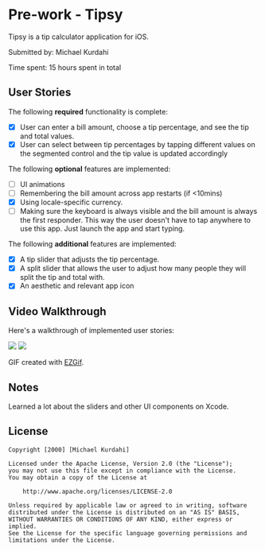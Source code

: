 # Pre-work - Tipsy

Tipsy is a tip calculator application for iOS.

Submitted by: Michael Kurdahi

Time spent: 15 hours spent in total

## User Stories

The following **required** functionality is complete:

* [x] User can enter a bill amount, choose a tip percentage, and see the tip and total values.
* [x] User can select between tip percentages by tapping different values on the segmented control and the tip value is updated accordingly

The following **optional** features are implemented:

* [ ] UI animations
* [ ] Remembering the bill amount across app restarts (if <10mins)
* [x] Using locale-specific currency.
* [ ] Making sure the keyboard is always visible and the bill amount is always the first responder. This way the user doesn't have to tap anywhere to use this app. Just launch the app and start typing.

The following **additional** features are implemented:

* [x] A tip slider that adjusts the tip percentage.
* [x] A split slider that allows the user to adjust how many people they will split the tip and total with.
* [x] An aesthetic and relevant app icon 

## Video Walkthrough

Here's a walkthrough of implemented user stories:

![](https://i.imgur.com/mzTXQby.gif)
![](https://i.imgur.com/o3QnkCM.gif)


GIF created with [EZGif](http://www.ezgif.com/video-to-gif).

## Notes

Learned a lot about the sliders and other UI components on Xcode.

## License

    Copyright [2000] [Michael Kurdahi]

    Licensed under the Apache License, Version 2.0 (the "License");
    you may not use this file except in compliance with the License.
    You may obtain a copy of the License at

        http://www.apache.org/licenses/LICENSE-2.0

    Unless required by applicable law or agreed to in writing, software
    distributed under the License is distributed on an "AS IS" BASIS,
    WITHOUT WARRANTIES OR CONDITIONS OF ANY KIND, either express or implied.
    See the License for the specific language governing permissions and
    limitations under the License.
